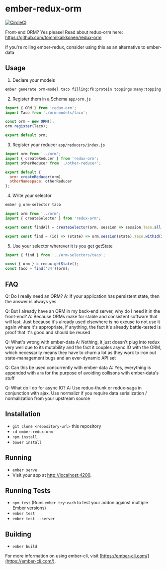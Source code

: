 # ember-redux-orm

[![CircleCI](https://circleci.com/gh/foxnewsnetwork/ember-redux-orm.svg?style=svg)](https://circleci.com/gh/foxnewsnetwork/ember-redux-orm)

Front-end ORM? Yes please! Read about redux-orm here: https://github.com/tommikaikkonen/redux-orm

If you're rolling ember-redux, consider using this as an alternative to ember-data

## Usage
1. Declare your models
```sh
ember generate orm-model taco filling:fk:protein toppings:many:topping eater:one:person name:string price:number misc
```

2. Register them in a Schema
`app/orm.js`
```javascript
import { ORM } from 'redux-orm';
import Taco from './orm-models/taco';

const orm = new ORM();
orm.register(Taco);

export default orm;
```

3. Register your reducer
`app/reducers/index.js`
```javascript
import orm from '../orm';
import { createReducer } from 'redux-orm';
import otherReducer from './other-reducer';

export default {
  orm: createReducer(orm),
  otherNamespace: otherReducer
};
```

4. Write your selector
```sh
ember g orm-selector taco
```
```javascript
import orm from '../orm';
import { createSelector } from 'redux-orm';

export const findAll = createSelector(orm, session => session.Taco.all());

export const find = (id) => (state) => orm.session(state).Taco.withId(id);
```

5. Use your selector wherever it is you get getState
```javascript
import { find } from '../orm-selectors/taco';

const { orm } = redux.getState();
const taco = find('34')(orm);
```

## FAQ
Q: Do I really need an ORM?
A: If your application has persistent state, then the answer is always yes

Q: But I already have an ORM in my back-end server, why do I need it in the front-end?
A: Because ORMs make for stable and consistent software that will last. Just because it's already used elsewhere is no excuse to not use it again where it's appropriate, if anything, the fact it's already battle-tested is proof that it's good and should be reused

Q: What's wrong with ember-data
A: Nothing, it just doesn't plug into redux very well due to its mutability and the fact it couples async IO with the ORM, which necessarily means they have to churn a lot as they work to iron out state-management bugs and an ever-dynamic API set

Q: Can this be used concurrently with ember-data
A: Yes, everything is appended with `orm` for the purpose of avoiding collisons with ember-data's stuff

Q: What do I do for async IO?
A: Use redux-thunk or redux-saga in conjunction with ajax. Use normalizr if you require data serialization / normalization from your upstream source

## Installation

* `git clone <repository-url>` this repository
* `cd ember-redux-orm`
* `npm install`
* `bower install`

## Running

* `ember serve`
* Visit your app at [http://localhost:4200](http://localhost:4200).

## Running Tests

* `npm test` (Runs `ember try:each` to test your addon against multiple Ember versions)
* `ember test`
* `ember test --server`

## Building

* `ember build`

For more information on using ember-cli, visit [https://ember-cli.com/](https://ember-cli.com/).
